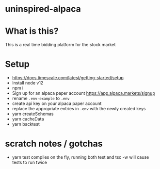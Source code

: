 # uninspired-alpaca

# What is this?

This is a real time bidding platform for the stock market

# Setup

-   https://docs.timescale.com/latest/getting-started/setup
-   Install node v12
-   npm i
-   Sign up for an alpaca paper account https://app.alpaca.markets/signup
-   rename `.env-example` to `.env`
-   create api key on your alpaca paper account
-   replace the appropriate entries in `.env` with the newly created keys
-   yarn createSchemas
-   yarn cacheData
-   yarn backtest

# scratch notes / gotchas

-   yarn test compiles on the fly, running both test and tsc -w will cause tests to run twice
